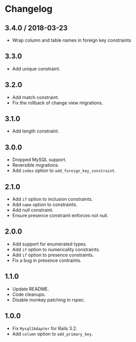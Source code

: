 # Changelog

## 3.4.0 / 2018-03-23

  * Wrap column and table names in foreign key constraints

## 3.3.0
- Add unique constraint.

## 3.2.0
- Add match constraint.
- Fix the rollback of change view migrations.

## 3.1.0
- Add length constraint.

## 3.0.0

- Dropped MySQL support.
- Reversible migrations.
- Add `index` option to `add_foreign_key_constraint`.

## 2.1.0

- Add `if` option to inclusion constraints.
- Add `name` option to constraints.
- Add null constraint.
- Ensure presence constraint enforces not null.

## 2.0.0

- Add support for enumerated types.
- Add `if` option to numericality constraints.
- Add `if` option to presence constraints.
- Fix a bug in presence contraints.

## 1.1.0

- Update README.
- Code cleanups.
- Disable monkey patching in rspec.

## 1.0.0

- Fix `Mysql2Adapter` for Rails 3.2.
- Add `column` option to `add_primary_key`.
